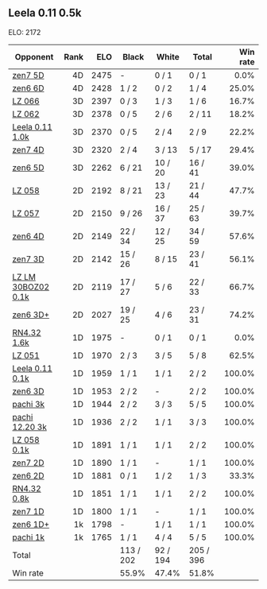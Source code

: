 ## Leela 0.11 0.5k ##

ELO: 2172

Opponent | Rank | ELO | Black | White | Total | Win rate
---------|-----:|----:|-------|-------|-------|-------:
[zen7 5D](zen7%205D.md) | 4D | 2475 | - | 0 / 1 | 0 / 1 | 0.0%
[zen6 6D](zen6%206D.md) | 4D | 2428 | 1 / 2 | 0 / 2 | 1 / 4 | 25.0%
[LZ 066](LZ%20066.md) | 3D | 2397 | 0 / 3 | 1 / 3 | 1 / 6 | 16.7%
[LZ 062](LZ%20062.md) | 3D | 2378 | 0 / 5 | 2 / 6 | 2 / 11 | 18.2%
[Leela 0.11 1.0k](Leela%200.11%201.0k.md) | 3D | 2370 | 0 / 5 | 2 / 4 | 2 / 9 | 22.2%
[zen7 4D](zen7%204D.md) | 3D | 2320 | 2 / 4 | 3 / 13 | 5 / 17 | 29.4%
[zen6 5D](zen6%205D.md) | 3D | 2262 | 6 / 21 | 10 / 20 | 16 / 41 | 39.0%
[LZ 058](LZ%20058.md) | 2D | 2192 | 8 / 21 | 13 / 23 | 21 / 44 | 47.7%
[LZ 057](LZ%20057.md) | 2D | 2150 | 9 / 26 | 16 / 37 | 25 / 63 | 39.7%
[zen6 4D](zen6%204D.md) | 2D | 2149 | 22 / 34 | 12 / 25 | 34 / 59 | 57.6%
[zen7 3D](zen7%203D.md) | 2D | 2142 | 15 / 26 | 8 / 15 | 23 / 41 | 56.1%
[LZ LM 30BOZ02 0.1k](LZ%20LM%2030BOZ02%200.1k.md) | 2D | 2119 | 17 / 27 | 5 / 6 | 22 / 33 | 66.7%
[zen6 3D+](zen6%203D+.md) | 2D | 2027 | 19 / 25 | 4 / 6 | 23 / 31 | 74.2%
[RN4.32 1.6k](RN4.32%201.6k.md) | 1D | 1975 | - | 0 / 1 | 0 / 1 | 0.0%
[LZ 051](LZ%20051.md) | 1D | 1970 | 2 / 3 | 3 / 5 | 5 / 8 | 62.5%
[Leela 0.11 0.1k](Leela%200.11%200.1k.md) | 1D | 1959 | 1 / 1 | 1 / 1 | 2 / 2 | 100.0%
[zen6 3D](zen6%203D.md) | 1D | 1953 | 2 / 2 | - | 2 / 2 | 100.0%
[pachi 3k](pachi%203k.md) | 1D | 1944 | 2 / 2 | 3 / 3 | 5 / 5 | 100.0%
[pachi 12.20 3k](pachi%2012.20%203k.md) | 1D | 1936 | 2 / 2 | 1 / 1 | 3 / 3 | 100.0%
[LZ 058 0.1k](LZ%20058%200.1k.md) | 1D | 1891 | 1 / 1 | 1 / 1 | 2 / 2 | 100.0%
[zen7 2D](zen7%202D.md) | 1D | 1890 | 1 / 1 | - | 1 / 1 | 100.0%
[zen6 2D](zen6%202D.md) | 1D | 1881 | 0 / 1 | 1 / 2 | 1 / 3 | 33.3%
[RN4.32 0.8k](RN4.32%200.8k.md) | 1D | 1851 | 1 / 1 | 1 / 1 | 2 / 2 | 100.0%
[zen7 1D](zen7%201D.md) | 1D | 1800 | 1 / 1 | - | 1 / 1 | 100.0%
[zen6 1D+](zen6%201D+.md) | 1k | 1798 | - | 1 / 1 | 1 / 1 | 100.0%
[pachi 1k](pachi%201k.md) | 1k | 1765 | 1 / 1 | 4 / 4 | 5 / 5 | 100.0%
Total | | | 113 / 202 | 92 / 194 | 205 / 396 | 
Win rate| | | 55.9% | 47.4% | 51.8% | 

